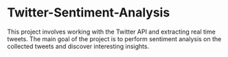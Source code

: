 # Twitter-Sentiment-Analysis
This project involves working with the Twitter API and extracting real time tweets. The main goal of the project is to perform sentiment analysis on the collected tweets and discover interesting insights.
